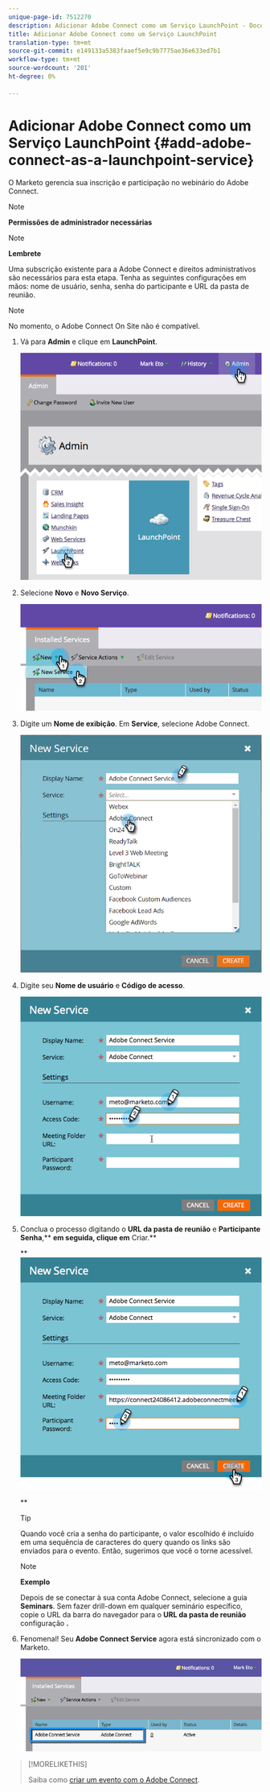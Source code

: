 ```yaml
---
unique-page-id: 7512270
description: Adicionar Adobe Connect como um Serviço LaunchPoint - Documentos do Marketing - Documentação do produto
title: Adicionar Adobe Connect como um Serviço LaunchPoint
translation-type: tm+mt
source-git-commit: e149133a5383faaef5e9c9b7775ae36e633ed7b1
workflow-type: tm+mt
source-wordcount: '201'
ht-degree: 0%

---
```



# Adicionar Adobe Connect como um Serviço LaunchPoint {#add-adobe-connect-as-a-launchpoint-service}

O Marketo gerencia sua inscrição e participação no webinário do Adobe Connect.

>[!NOTE]
>
>**Permissões de administrador necessárias**

>[!NOTE]
>
>**Lembrete**
>
>Uma subscrição existente para a Adobe Connect e direitos administrativos são necessários para esta etapa. Tenha as seguintes configurações em mãos: nome de usuário, senha, senha do participante e URL da pasta de reunião.

>[!NOTE]
>
>No momento, o Adobe Connect On Site não é compatível.

1. Vá para **Admin** e clique em **LaunchPoint**.

   ![](assets/image2015-4-22-11-3a33-3a51.png)

1. Selecione **Novo** e **Novo Serviço**.

   ![](assets/image2015-4-22-11-3a40-3a19.png)

1. Digite um **Nome de exibição**. Em **Service**, selecione Adobe Connect.

   ![](assets/new-service-adobe-connect.png)

1. Digite seu **Nome de usuário** e **Código de acesso**.

   ![](assets/image2015-4-22-11-3a50-3a6.png)

1. Conclua o processo digitando o **URL da pasta de reunião** e **Participante** **Senha**,** **em seguida, clique em** Criar.**

   ** ![](assets/image2015-4-22-11-3a55-3a36.png)

   **

   >[!TIP]
   >
   >Quando você cria a senha do participante, o valor escolhido é incluído em uma sequência de caracteres do query quando os links são enviados para o evento. Então, sugerimos que você o torne acessível.

   >[!NOTE]
   >
   >**Exemplo**
   >
   >
   >Depois de se conectar à sua conta Adobe Connect, selecione a guia **Seminars**. Sem fazer drill-down em qualquer seminário específico, copie o URL da barra do navegador para o **URL da pasta de reunião** configuração **.**

1. Fenomenal! Seu **Adobe Connect Service** agora está sincronizado com o Marketo.

   ![](assets/adobe-connect-service.png)

>[!MORELIKETHIS]
>
>Saiba como [criar um evento com o Adobe Connect](../../../product-docs/demand-generation/events/create-an-event/create-an-event-with-adobe-connect.md).

